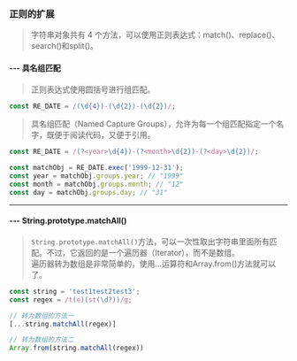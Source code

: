### 正则的扩展 
> 字符串对象共有 4 个方法，可以使用正则表达式：match()、replace()、search()和split()。
#### --- 具名组匹配
> 正则表达式使用圆括号进行组匹配。
```javascript
const RE_DATE = /(\d{4})-(\d{2})-(\d{2})/;
```
> 具名组匹配（Named Capture Groups），允许为每一个组匹配指定一个名字，既便于阅读代码，又便于引用。
```javascript
const RE_DATE = /(?<year>\d{4})-(?<month>\d{2})-(?<day>\d{2})/;

const matchObj = RE_DATE.exec('1999-12-31');
const year = matchObj.groups.year; // "1999"
const month = matchObj.groups.month; // "12"
const day = matchObj.groups.day; // "31"
```
---
#### --- String.prototype.matchAll()
> `String.prototype.matchAll()`方法，可以一次性取出字符串里面所有匹配。不过，它返回的是一个遍历器（Iterator），而不是数组。\
> 遍历器转为数组是非常简单的，使用...运算符和Array.from()方法就可以了。
```javascript
const string = 'test1test2test3';
const regex = /t(e)(st(\d?))/g;

// 转为数组的方法一
[...string.matchAll(regex)]

// 转为数组的方法二
Array.from(string.matchAll(regex))
```
